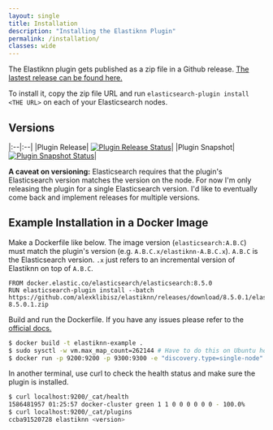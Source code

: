 ```yaml
---
layout: single
title: Installation
description: "Installing the Elastiknn Plugin"
permalink: /installation/
classes: wide
---
```


The Elastiknn plugin gets published as a zip file in a Github release. [The lastest release can be found here.](https://github.com/alexklibisz/elastiknn/releases/latest)

To install it, copy the zip file URL and run `elasticsearch-plugin install <THE URL>` on each of your Elasticsearch nodes. 

## Versions

|:--|:--|
|Plugin Release| [![Plugin Release Status][Badge-Plugin-Release]][Link-Plugin-Release]|
|Plugin Snapshot| [![Plugin Snapshot Status][Badge-Plugin-Snapshot]][Link-Plugin-Snapshot]|

[Link-Plugin-Release]: https://github.com/alexklibisz/elastiknn/releases/latest
[Link-Plugin-Snapshot]: https://github.com/alexklibisz/elastiknn/releases

[Badge-Plugin-Release]: https://img.shields.io/github/v/release/alexklibisz/elastiknn?style=for-the-badge "Plugin Release"
[Badge-Plugin-Snapshot]: https://img.shields.io/github/v/release/alexklibisz/elastiknn?include_prereleases&style=for-the-badge "Plugin Snapshot"

**A caveat on versioning:** Elasticsearch requires that the plugin's Elasticsearch version matches the version on the node. For now I'm only releasing the plugin for a single Elasticsearch version. I'd like to eventually come back and implement releases for multiple versions.

## Example Installation in a Docker Image

Make a Dockerfile like below. The image version (`elasticsearch:A.B.C`) must match the plugin's version (e.g. `A.B.C.x/elastiknn-A.B.C.x`).
`A.B.C` is the Elasticsearch version. `.x` just refers to an incremental version of Elastiknn on top of `A.B.C`.

```docker
FROM docker.elastic.co/elasticsearch/elasticsearch:8.5.0
RUN elasticsearch-plugin install --batch https://github.com/alexklibisz/elastiknn/releases/download/8.5.0.1/elastiknn-8.5.0.1.zip
```

Build and run the Dockerfile. If you have any issues please refer to the [official docs.](https://www.elastic.co/guide/en/elasticsearch/reference/current/docker.html)

```sh
$ docker build -t elastiknn-example .
$ sudo sysctl -w vm.max_map_count=262144 # Have to do this on Ubuntu host; not sure about others.
$ docker run -p 9200:9200 -p 9300:9300 -e "discovery.type=single-node" -e "xpack.security.enabled=false" elastiknn-example
```

In another terminal, use curl to check the health status and make sure the plugin is installed.

```sh
$ curl localhost:9200/_cat/health
1586481957 01:25:57 docker-cluster green 1 1 0 0 0 0 0 0 - 100.0%
$ curl localhost:9200/_cat/plugins
ccba91520728 elastiknn <version>
```


